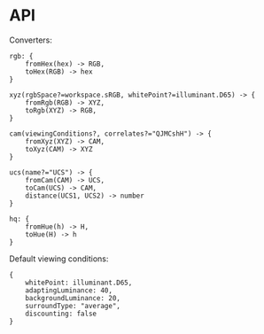 # API

Converters:

	rgb: {
		fromHex(hex) -> RGB,
		toHex(RGB) -> hex
	}

	xyz(rgbSpace?=workspace.sRGB, whitePoint?=illuminant.D65) -> {
		fromRgb(RGB) -> XYZ,
		toRgb(XYZ) -> RGB,
	}

	cam(viewingConditions?, correlates?="QJMCshH") -> {
		fromXyz(XYZ) -> CAM,
		toXyz(CAM) -> XYZ
	}

	ucs(name?="UCS") -> {
		fromCam(CAM) -> UCS,
		toCam(UCS) -> CAM,
		distance(UCS1, UCS2) -> number
	}

	hq: {
		fromHue(h) -> H,
		toHue(H) -> h
	}

Default viewing conditions:

	{
		whitePoint: illuminant.D65,
		adaptingLuminance: 40,
		backgroundLuminance: 20,
		surroundType: "average",
		discounting: false
	}
